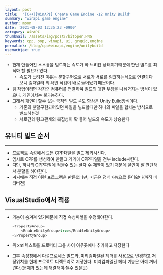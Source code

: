 ```yaml
---
layout: post
title:  "[C++][WinAPI] Create Game Engine -12 Unity Build"
summary: "winapi game engine"
author: moon
date: '2021-08-03 12:35:23 +0900'
category: WinAPI
thumbnail: /assets/img/posts/bitoper.PNG
keywords: cpp, oop, winapi, ui, grapic,engine
permalink: /blog/cpp/winapi/engine/unitybuild
usemathjax: true
---
```

- 현재 만들어진 소스들을 빌드하는 속도가 확 느려진 상태이기때문에 한번 빌드를 최적화 할 필요가 있다.
    - 속도가 느려진 이유는 분할구현으로 서로가 서로를 링크하는식으로 연결되다 보니 컴파일러 의 확인 작업이 배로 늘어났기 때문이다.
- 팀 작업이라면 각자의 컴퓨터를 연결하여 빌드의 대한 부담을 나눠가지는 방식이 있으나, 개인에서는 불가능하다.
- 그래서 개인이 할수 있는 극적인 빌드 속도 향상은 Unity Bulid방식이다.
    - 기존의 분할구현되어있던 파일을 빌드할때만 하나의 파일을 합치는 방식으로 빌드하는것
    - 서로간의 링크관계의 복잡성이 확 줄어 빌드의 속도가 상승한다.

## 유니티 빌드 순서

---

- 프로젝트 속성에서 모든 CPP파일을 빌드 제외시킨다.
- 임시로 CPP를 생성하여 만들고 거기에 CPP파일을 전부 include시킨다.
- 다만, 하나의 CPP파일에 적을수 있는 글자 수 제한이 있기 때문에 본인이 잘 판단해서 분할을 해야한다.
- 과거에는 직접 이런 프로그램을 만들었지만, 지금은 정식기능으로 들어왔다(아직 베타버전)

## VisualStudio에서 적용

---

- 기능이 숨겨져 있기때문에 직접 속성파일을 수정해야한다.

    ```cpp
    <PropertyGroup>
    	<EnableUnityGroup>true</EnableUnityGroup>
    </PropertyGroup>
    ```

- 위 xml텍스트를 프로퍼티 그룹 사이 아무곳에나 추가하고 저장한다.
- 그후 속성창에서  다중프로세스 빌드와, 미리컴파일된 헤더를 사용으로 변경하고 저장위치를 현재 프로젝트 디렉토리로 지정한다. 미리컴파일된 헤더 기능은 아예 꺼버린다.(문제가 있는데 해결해야 쓸수 있을듯)